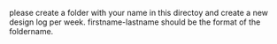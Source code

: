 please create a folder with your name in this directoy and create a new design log per week. firstname-lastname should be the format of the foldername. 
